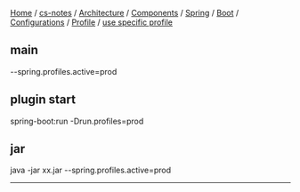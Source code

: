 [Home](https://mengxianbin.github.io) /
[cs-notes](https://mengxianbin.github.io/cs-notes/site) /
[Architecture](https://mengxianbin.github.io/cs-notes/site/Architecture) /
[Components](https://mengxianbin.github.io/cs-notes/site/Architecture/Components) /
[Spring](https://mengxianbin.github.io/cs-notes/site/Architecture/Components/Spring) /
[Boot](https://mengxianbin.github.io/cs-notes/site/Architecture/Components/Spring/Boot) /
[Configurations](https://mengxianbin.github.io/cs-notes/site/Architecture/Components/Spring/Boot/Configurations) /
[Profile](https://mengxianbin.github.io/cs-notes/site/Architecture/Components/Spring/Boot/Configurations/Profile) /
[use specific profile](https://mengxianbin.github.io/cs-notes/site/Architecture/Components/Spring/Boot/Configurations/Profile/use%20specific%20profile)

## main

--spring.profiles.active=prod

## plugin start

spring-boot:run -Drun.profiles=prod

## jar

java -jar xx.jar --spring.profiles.active=prod

---
